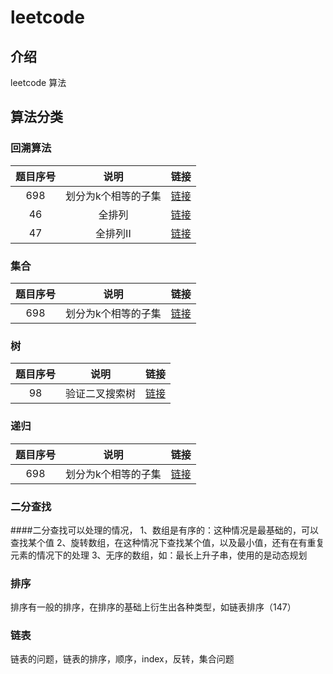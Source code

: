 # leetcode

## 介绍
leetcode 算法

## 算法分类

### 回溯算法
题目序号|说明|链接
:--:|:--:|:--:
698 | 划分为k个相等的子集 | [链接](https://leetcode-cn.com/problems/partition-to-k-equal-sum-subsets/)
46 | 全排列 | [链接](https://leetcode-cn.com/problems/permutations/)
47 | 全排列II | [链接](https://leetcode-cn.com/problems/permutations-ii/)

### 集合
题目序号|说明|链接
:--:|:--:|:--:
698 | 划分为k个相等的子集 | [链接](https://leetcode-cn.com/problems/partition-to-k-equal-sum-subsets/)


### 树
题目序号|说明|链接
:--:|:--:|:--:
98  | 验证二叉搜索树 | [链接](https://leetcode-cn.com/problems/validate-binary-search-tree/)
### 递归
题目序号|说明|链接
:--:|:--:|:--:
698 | 划分为k个相等的子集 | [链接](https://leetcode-cn.com/problems/partition-to-k-equal-sum-subsets/)

### 二分查找

####二分查找可以处理的情况，
1、数组是有序的：这种情况是最基础的，可以查找某个值
2、旋转数组，在这种情况下查找某个值，以及最小值，还有在有重复元素的情况下的处理
3、无序的数组，如：最长上升子串，使用的是动态规划

### 排序
排序有一般的排序，在排序的基础上衍生出各种类型，如链表排序（147）

### 链表
链表的问题，链表的排序，顺序，index，反转，集合问题

